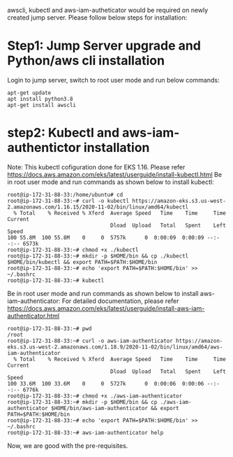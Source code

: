 awscli, kubectl and aws-iam-autheticator would be required on newly created jump server. Please follow below steps for installation:

Step1: Jump Server upgrade and Python/aws cli installation
==========================================================

Login to jump server, switch to root user mode and run below commands:
```
apt-get update
apt install python3.8 
apt-get install awscli 
```
step2: Kubectl and aws-iam-authentictor installation
====================================================
Note: This kubectl cofiguration done for EKS 1.16. Please refer https://docs.aws.amazon.com/eks/latest/userguide/install-kubectl.html
Be in root user mode and run commands as shown below to install kubectl:
```
root@ip-172-31-88-33:/home/ubuntu# cd
root@ip-172-31-88-33:~# curl -o kubectl https://amazon-eks.s3.us-west-2.amazonaws.com/1.16.15/2020-11-02/bin/linux/amd64/kubectl
  % Total    % Received % Xferd  Average Speed   Time    Time     Time  Current
                                 Dload  Upload   Total   Spent    Left  Speed
100 55.8M  100 55.8M    0     0  5757k      0  0:00:09  0:00:09 --:--:-- 6573k
root@ip-172-31-88-33:~# chmod +x ./kubectl
root@ip-172-31-88-33:~# mkdir -p $HOME/bin && cp ./kubectl $HOME/bin/kubectl && export PATH=$PATH:$HOME/bin
root@ip-172-31-88-33:~# echo 'export PATH=$PATH:$HOME/bin' >> ~/.bashrc
root@ip-172-31-88-33:~# kubectl
```
Be in root user mode and run commands as shown below to install aws-iam-authenticator:
For detailed documentation, please refer https://docs.aws.amazon.com/eks/latest/userguide/install-aws-iam-authenticator.html
```
root@ip-172-31-88-33:~# pwd
/root
root@ip-172-31-88-33:~# curl -o aws-iam-authenticator https://amazon-eks.s3.us-west-2.amazonaws.com/1.18.9/2020-11-02/bin/linux/amd64/aws-iam-authenticator
  % Total    % Received % Xferd  Average Speed   Time    Time     Time  Current
                                 Dload  Upload   Total   Spent    Left  Speed
100 33.6M  100 33.6M    0     0  5727k      0  0:00:06  0:00:06 --:--:-- 6776k
root@ip-172-31-88-33:~# chmod +x ./aws-iam-authenticator
root@ip-172-31-88-33:~# mkdir -p $HOME/bin && cp ./aws-iam-authenticator $HOME/bin/aws-iam-authenticator && export PATH=$PATH:$HOME/bin
root@ip-172-31-88-33:~# echo 'export PATH=$PATH:$HOME/bin' >> ~/.bashrc
root@ip-172-31-88-33:~# aws-iam-authenticator help
```

Now, we are good with the pre-requisites.
